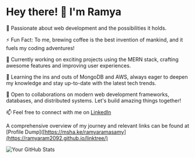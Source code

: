 
# Hey there! 👋 I'm Ramya

🚀 Passionate about web development and the possibilities it holds.

⚡ Fun Fact: To me, brewing coffee is the best invention of mankind, and it fuels my coding adventures!

🔭 Currently working on exciting projects using the MERN stack, crafting awesome features and improving user experiences.

🌱 Learning the ins and outs of MongoDB and AWS, always eager to deepen my knowledge and stay up-to-date with the latest tech trends.

👯 Open to collaborations on modern web development frameworks, databases, and distributed systems. Let's build amazing things together!

📫 Feel free to connect with me on [LinkedIn](https://www.linkedin.com/in/ramya-ramasamy-b4357078/) 

A comprehensive overview of my journey  and relevant  links  can be found at [Profile Dump]([https://msha.ke/ramyaramasamy](https://ramyaram2092.github.io/linktree/)

![Your GitHub Stats](https://github-readme-stats.vercel.app/api?username=ramyaram2092&show_icons=true&hide=prs&count_private=true&hide_title=true&hide_rank=true)
